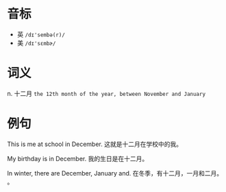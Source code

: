 # 音标

- 英 `/dɪ'sembə(r)/`
- 美 `/dɪ'sɛmbɚ/`

# 词义

n. 十二月
`the 12th month of the year, between November and January`

# 例句

This is me at school in December.
这就是十二月在学校中的我。

My birthday is in December.
我的生日是在十二月。

In winter, there are December, January and.
在冬季，有十二月，一月和二月。 。


